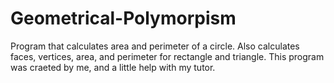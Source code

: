 # Geometrical-Polymorpism
Program that calculates area and perimeter of a circle. Also calculates faces, vertices, area, and perimeter for rectangle and triangle. 
This program was craeted by me, and a little help with my tutor.
